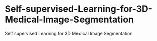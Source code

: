 # Self-supervised-Learning-for-3D-Medical-Image-Segmentation
Self supervised Learning for 3D Medical Image Segmentation
